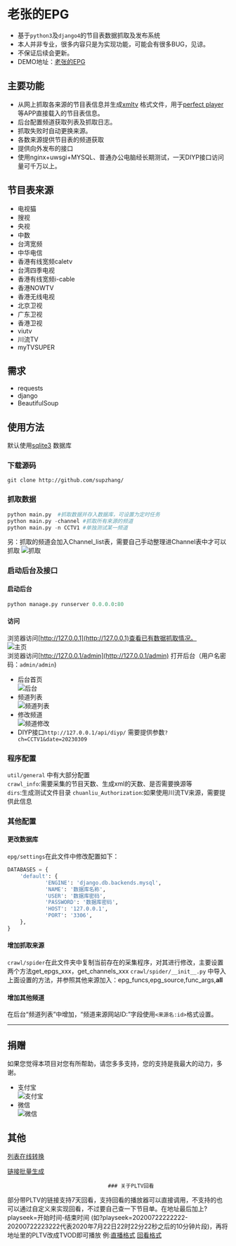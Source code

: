 # 老张的EPG  
* 基于`python3`及`django4`的节目表数据抓取及发布系统
* 本人并非专业，很多内容只是为实现功能，可能会有很多BUG，见谅。
* 不保证后续会更新。
* DEMO地址：[老张的EPG](http://epg.51zmt.top:8000/)  

## 主要功能  
- 从网上抓取各来源的节目表信息并生成[xmltv](http://wiki.xmltv.org/) 格式文件，用于[perfect player](http://niklabs.com/) 等APP直接载入的节目表信息。
- 后台配置频道获取列表及抓取日志。
- 抓取失败时自动更换来源。
- 各数来源提供节目表的频道获取
- 提供向外发布的接口
- 使用nginx+uwsgi+MYSQL、普通办公电脑经长期测试，一天DIYP接口访问量可千万以上。  

## 节目表来源  
- 电视猫
- 搜视
- 央视
- 中数
- 台湾宽频
- 中华电信
- 香港有线宽频caletv
- 台湾四季电视
- 香港有线宽频i-cable
- 香港NOWTV
- 香港无线电视
- 北京卫视
- 广东卫视
- 香港卫视
- viutv
- 川流TV
- myTVSUPER  
## 需求  
- requests
- django
- BeautifulSoup  
## 使用方法
默认使用[sqlite3](https://www.sqlite.org/) 数据库  
### 下载源码  
```git clone http://github.com/supzhang/```  
### 抓取数据  
```python
python main.py  #抓取数据并存入数据库，可设置为定时任务
python main.py -channel #抓取所有来源的频道
python main.py -n CCTV1 #单独测试某一频道  
```
另：抓取的频道会加入Channel_list表，需要自己手动整理进Channel表中才可以抓取
![抓取](./img/crawl.png)  
### 启动后台及接口
#### 启动后台
```python
python manage.py runserver 0.0.0.0:80
```
#### 访问  
浏览器访问[http://127.0.0.1](http://127.0.0.1)查看已有数据抓取情况。  
![主页](./img/main_page.png)  
浏览器访问[http://127.0.0.1/admin](http://127.0.0.1/admin) 打开后台（用户名密码：`admin/admin`)  
- 后台首页  
![后台](./img/back.png)  
- 频道列表    
![频道列表](./img/channel1.png)  
- 修改频道   
![频道修改](./img/channel2.png)
- DIYP接口`http://127.0.0.1/api/diyp/` 需要提供参数`?ch=CCTV1&date=20230309` 
### 程序配置  
`util/general` 中有大部分配置  
`crawl_info`:需要采集的节目天数、生成xml的天数、是否需要换源等  
`dirs`:生成测试文件目录
`chuanliu_Authorization`:如果使用川流TV来源，需要提供此信息
### 其他配置  
#### 更改数据库    
`epg/settings`在此文件中修改配置如下：
```python
DATABASES = {
    'default': {
            'ENGINE': 'django.db.backends.mysql',
            'NAME': '数据库名称',
            'USER': '数据库密码',
            'PASSWORD': '数据库密码',
            'HOST': '127.0.0.1',
            'PORT': '3306',
    },
}
```
#### 增加抓取来源  
`crawl/spider`在此文件夹中复制当前存在的采集程序，对其进行修改，主要设置两个方法get_epgs_xxx，get_channels_xxx
`crawl/spider/__init__.py` 中导入上面设置的方法，并参照其他来源加入：epg_funcs,epg_source,func_args,__all__  
#### 增加其他频道  
在后台“频道列表”中增加，“频道来源网站ID:”字段使用`<来源名:id>`格式设置。
****
## 捐赠
如果您觉得本项目对您有所帮助，请您多多支持，您的支持是我最大的动力，多谢。  
- 支付宝  
![支付宝](./img/alipay.jpg)  
- 微信  
![微信](./img/wechat.png)

## 其他
[列表在线转换](https://guihet.com/tvlistconvert.html)

[链接批量生成](http://tools.jb51.net/aideddesign/ljscq)

                                    ### 关于PLTV回看
<p>部分带PLTV的链接支持7天回看，支持回看的播放器可以直接调用，不支持的也可以通过自定义来实现回看，不过要自己查一下节目单。在地址最后加上?playseek=开始时间-结束时间 (如?playseek=20200722222222-20200722223222代表2020年7月22日22时22分22秒之后的10分钟片段)，再将地址里的PLTV改成TVOD即可播放 例:<a href="http://183.207.248.108/ott.js.chinamobile.com/PLTV/3/224/3221227581/index.m3u8" rel="nofollow">直播格式</a> <a href="http://183.207.248.108/ott.js.chinamobile.com/TVOD/3/224/3221227581/index.m3u8?playseek=20200722222222-20200722223222" rel="nofollow">回看格式</a></p>



